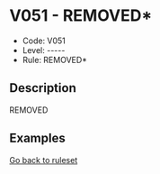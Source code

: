 # V051 - REMOVED*

* Code: V051
* Level: -----
* Rule: REMOVED*

## Description

REMOVED

## Examples

[Go back to ruleset](../README.md)